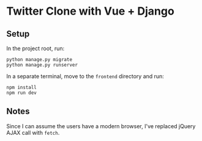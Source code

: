 # Twitter Clone with Vue + Django

## Setup

In the project root, run:

```
python manage.py migrate
python manage.py runserver
```

In a separate terminal, move to the `frontend` directory and run:

```
npm install
npm run dev
```

## Notes

Since I can assume the users have a modern browser, I've replaced jQuery AJAX call
with `fetch`.

